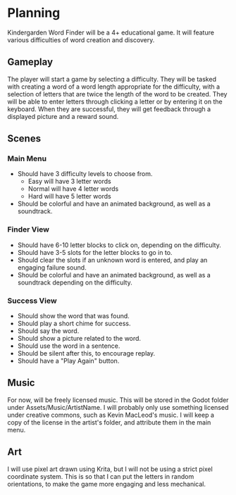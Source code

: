 # Planning

Kindergarden Word Finder will be a 4+ educational game. It will feature various
difficulties of word creation and discovery.

## Gameplay

The player will start a game by selecting a difficulty. They will be tasked
with creating a word of a word length appropriate for the difficulty, with a
selection of letters that are twice the length of the word to be created. They
will be able to enter letters through clicking a letter or by entering it on
the keyboard. When they are successful, they will get feedback through a
displayed picture and a reward sound.

## Scenes

### Main Menu

- Should have 3 difficulty levels to choose from.
  - Easy will have 3 letter words
  - Normal will have 4 letter words
  - Hard will have 5 letter words
- Should be colorful and have an animated background, as well as a soundtrack.

### Finder View

- Should have 6-10 letter blocks to click on, depending on the difficulty.
- Should have 3-5 slots for the letter blocks to go in to.
- Should clear the slots if an unknown word is entered, and play an engaging
failure sound.
- Should be colorful and have an animated background, as well as a soundtrack
depending on the difficulty.

### Success View

- Should show the word that was found.
- Should play a short chime for success.
- Should say the word.
- Should show a picture related to the word.
- Should use the word in a sentence.
- Should be silent after this, to encourage replay.
- Should have a "Play Again" button.

## Music

For now, will be freely licensed music. This will be stored in the Godot folder
under Assets/Music/ArtistName. I will probably only use something licensed
under creative commons, such as Kevin MacLeod's music. I will keep a copy of the
license in the artist's folder, and attribute them in the main menu.

## Art

I will use pixel art drawn using Krita, but I will not be using a strict pixel
coordinate system. This is so that I can put the letters in random orientations,
to make the game more engaging and less mechanical.
